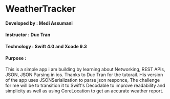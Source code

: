 # WeatherTracker

#### Developed by : Medi Assumani
#### Instructor : Duc Tran 
#### Technology : Swift 4.0 and Xcode 9.3
#### Purpose : 
This is a simple app i am building by learning about Networking, REST APIs, JSON, JSON Parsing in ios. Thanks to Duc Tran for the tutorail. His version of the app uses JSONSerialization to parse json responce, The challenge for me will be to transition it to Swift's Decodable to improve readability and simplicity as well as using CoreLocation to get an accurate weather report. 
